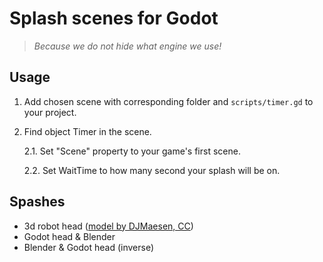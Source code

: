 # Splash scenes for Godot
> _Because we do not hide what engine we use!_

## Usage

1. Add chosen scene with corresponding folder and ```scripts/timer.gd``` to your project.

2. Find object Timer in the scene.

    2.1. Set "Scene" property to your game's first scene.
   
    2.2. Set WaitTime to how many second your splash will be on.

## Spashes

- 3d robot head ([model by DJMaesen, CC](https://sketchfab.com/3d-models/godotbot-863e6d679f114be59d43127e7e49d599))
- Godot head & Blender
- Blender & Godot head (inverse)
